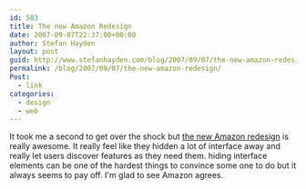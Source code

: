 ```yaml
---
id: 583
title: The new Amazon Redesign
date: 2007-09-07T22:37:00+00:00
author: Stefan Hayden
layout: post
guid: http://www.stefanhayden.com/blog/2007/09/07/the-new-amazon-redesign/
permalink: /blog/2007/09/07/the-new-amazon-redesign/
Post:
  - link
categories:
  - design
  - web
---
```

It took me a second to get over the shock but <a href="http://www.amazon.com">the new Amazon redesign</a> is really awesome. It really feel like they hidden a lot of interface away and really let users discover features as they need them. hiding interface elements can be one of the hardest things to convince some one to do but it always seems to pay off. I'm glad to see Amazon agrees. 